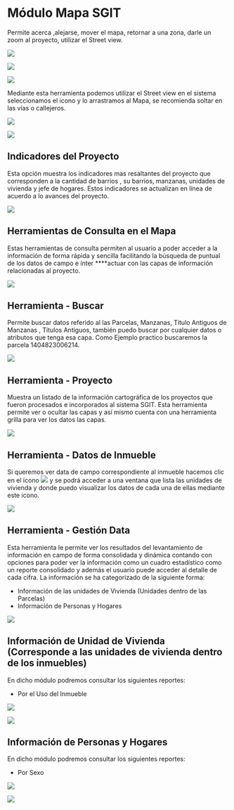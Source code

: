 # Módulo  Mapa SGIT

Permite acerca ,alejarse, mover el mapa, retornar a una zona, darle un zoom al proyecto, utilizar el Street view.

![](../.gitbook/assets/image%20%28226%29.png)

![](../.gitbook/assets/image%20%28157%29.png)

![](../.gitbook/assets/image%20%28241%29.png)

Mediante esta herramienta podemos utilizar el Street view en el sistema seleccionamos el icono y lo arrastramos al Mapa,  se recomienda soltar en las vías o callejeros.

![](../.gitbook/assets/image%20%28138%29.png)

![](../.gitbook/assets/image%20%28182%29.png)

## Indicadores del Proyecto

Esta opción muestra los indicadores mas resaltantes del proyecto que corresponden a la cantidad de barrios , su barrios, manzanas, unidades de vivienda y jefe de hogares. Estos indicadores se actualizan en línea de acuerdo a lo avances del proyecto.

![](../.gitbook/assets/image%20%28174%29.png)

## Herramientas de Consulta en el Mapa

Estas herramientas de consulta permiten al usuario a poder acceder a la información de forma rápida y sencilla facilitando la búsqueda de puntual de los datos de campo e ínter ****actuar con las capas de información relacionadas al proyecto.

![](../.gitbook/assets/image%20%28149%29.png)

## **Herramienta - Buscar** <a id="herramienta_buscar"></a>

Permite buscar datos referido al las Parcelas, Manzanas, Titulo Antiguos de Manzanas , Títulos Antiguos, también puedo buscar por cualquier datos o atributos que tenga esa capa.  Como Ejemplo practico buscaremos la parcela  1404823006214.

![](../.gitbook/assets/image%20%28186%29.png)

## Herramienta - Proyecto

Muestra un listado de la información cartográfica de los proyectos que fueron procesados e incorporados al sistema SGIT.  Esta herramienta permite ver o ocultar las capas y así mismo cuenta con una herramienta  grilla para ver los datos las capas.

![](../.gitbook/assets/image%20%2818%29.png)

## Herramienta - Datos de Inmueble

Si queremos ver data de campo correspondiente al inmueble hacemos clic en el icono    ![](../.gitbook/assets/image%20%2842%29.png)   y se podrá acceder a una ventana que lista las unidades de vivienda y donde puedo visualizar los datos de cada una de ellas mediante este icono.

![](../.gitbook/assets/image%20%28161%29.png)

## Herramienta - Gestión Data

Esta herramienta le permite ver los resultados del levantamiento de información en campo de forma consolidada y dinámica contando con opciones para poder ver la información como un cuadro estadístico como un reporte consolidado y además el usuario puede acceder al detalle de cada cifra.  La información se ha categorizado de la siguiente forma:

* Información de  las unidades de Vivienda \(Unidades dentro de las Parcelas\)
* Información de Personas y Hogares

![](../.gitbook/assets/image%20%28234%29.png)

## Información de Unidad de Vivienda \(Corresponde a las unidades de vivienda dentro de los inmuebles\)

En dicho módulo podremos consultar los siguientes reportes:

* Por el Uso del Inmueble

![](../.gitbook/assets/image%20%2895%29.png)

![](../.gitbook/assets/image%20%2844%29.png)

## Información de Personas y Hogares

En dicho módulo podremos consultar los siguientes reportes:

* Por Sexo

![](../.gitbook/assets/image%20%28245%29.png)

![](../.gitbook/assets/image%20%28212%29.png)

